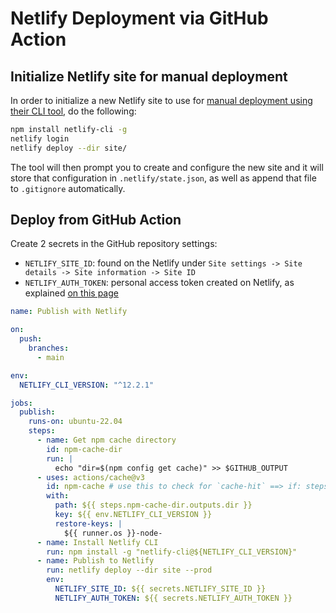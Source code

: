 # Netlify Deployment via GitHub Action

## Initialize Netlify site for manual deployment

In order to initialize a new Netlify site to use for [manual deployment using their CLI tool](https://docs.netlify.com/cli/get-started/#manual-deploys), do the following:

```sh
npm install netlify-cli -g
netlify login
netlify deploy --dir site/
```

The tool will then prompt you to create and configure the new site and it will store that configuration in `.netlify/state.json`, as well as append that file to `.gitignore` automatically.

## Deploy from GitHub Action

Create 2 secrets in the GitHub repository settings:

+ `NETLIFY_SITE_ID`: found on the Netlify under `Site settings -> Site details -> Site information -> Site ID`
+ `NETLIFY_AUTH_TOKEN`: personal access token created on Netlify, as explained [on this page](https://docs.netlify.com/cli/get-started/#obtain-a-token-in-the-netlify-ui)

```yaml
name: Publish with Netlify

on:
  push:
    branches:
      - main

env:
  NETLIFY_CLI_VERSION: "^12.2.1"

jobs:
  publish:
    runs-on: ubuntu-22.04
    steps:
      - name: Get npm cache directory
        id: npm-cache-dir
        run: |
          echo "dir=$(npm config get cache)" >> $GITHUB_OUTPUT
      - uses: actions/cache@v3
        id: npm-cache # use this to check for `cache-hit` ==> if: steps.npm-cache.outputs.cache-hit != 'true'
        with:
          path: ${{ steps.npm-cache-dir.outputs.dir }}
          key: ${{ env.NETLIFY_CLI_VERSION }}
          restore-keys: |
            ${{ runner.os }}-node-
      - name: Install Netlify CLI
        run: npm install -g "netlify-cli@${NETLIFY_CLI_VERSION}"
      - name: Publish to Netlify
        run: netlify deploy --dir site --prod
        env:
          NETLIFY_SITE_ID: ${{ secrets.NETLIFY_SITE_ID }}
          NETLIFY_AUTH_TOKEN: ${{ secrets.NETLIFY_AUTH_TOKEN }}
```
